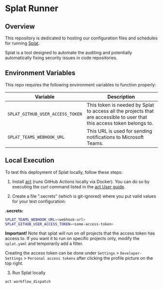 # Splat Runner

## Overview

This repository is dedicated to hosting our configuration files and schedules for running [Splat](https://github.com/gira-de/splat).

Splat is a tool designed to automate the auditing and potentially automatically fixing security issues in code repositories.

## Environment Variables

This repo requires the following environment variables to function properly:

| Variable                         | Description                                                                                                             |
| -------------------------------- | ----------------------------------------------------------------------------------------------------------------------- |
| `SPLAT_GITHUB_USER_ACCESS_TOKEN` | This token is needed by Splat to access all the projects that are accessible to user that this access token belongs to. |
| `SPLAT_TEAMS_WEBHOOK_URL`        | This URL is used for sending notifications to Microsoft Teams.                                                          |

## Local Execution

To test this deployment of Splat locally, follow these steps:

1. Install [act](https://github.com/nektos/act) (runs GitHub Actions locally via Docker). You can do so by executing the curl command listed in the [act User guide](https://nektosact.com/installation/index.html#pre-built-artifacts).

2. Create a file ".secrets" (which is git-ignored) where you put valid values for your test configuration:

**.secrets:**

```bash
SPLAT_TEAMS_WEBHOOK_URL=<webhook-url>
SPLAT_GITHUB_USER_ACCESS_TOKEN=<some-access-token>
```

**Important!** Note that splat will run on _all_ projects that the access token has access to. If you want it to run on specific projects only, modify the `splat.yaml` and temporarily add a filter.

Creating the access token can be done under `Settings` > `Developer-Settings` > `Personal access tokens` after clicking the profile picture on the top right.

3. Run Splat locally

```bash
act workflow_dispatch
```
